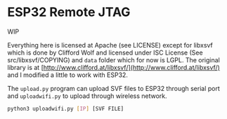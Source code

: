 ESP32 Remote JTAG
=================

WIP


Everything here is licensed at Apache (see LICENSE) except for libxsvf which is done by Clifford Wolf and licensed under ISC License (See src/libxsvf/COPYING) and `data` folder which for now is LGPL. The original library is at [http://www.clifford.at/libxsvf/](http://www.clifford.at/libxsvf/) and I modified a little to work with ESP32.

The `upload.py` program can upload SVF files to ESP32 through serial port and `uploadwifi.py` to upload through wireless network.

```bash
python3 uploadwifi.py [IP] [SVF FILE]
```